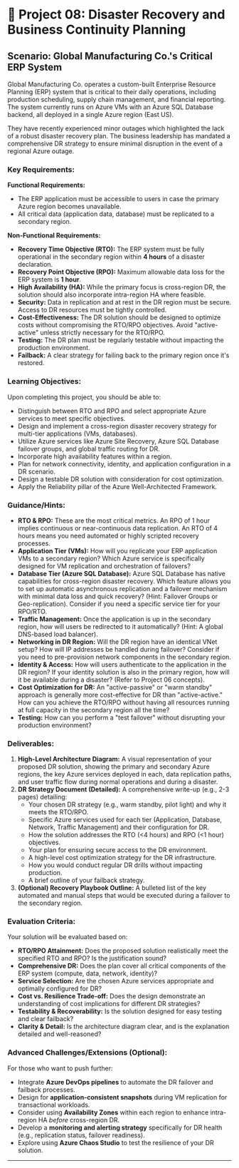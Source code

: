 # 🚀 Project 08: Disaster Recovery and Business Continuity Planning

## Scenario: Global Manufacturing Co.'s Critical ERP System

Global Manufacturing Co. operates a custom-built Enterprise Resource Planning (ERP) system that is critical to their daily operations, including production scheduling, supply chain management, and financial reporting. The system currently runs on Azure VMs with an Azure SQL Database backend, all deployed in a single Azure region (East US).

They have recently experienced minor outages which highlighted the lack of a robust disaster recovery plan. The business leadership has mandated a comprehensive DR strategy to ensure minimal disruption in the event of a regional Azure outage.

### Key Requirements:

**Functional Requirements:**
* The ERP application must be accessible to users in case the primary Azure region becomes unavailable.
* All critical data (application data, database) must be replicated to a secondary region.

**Non-Functional Requirements:**
* **Recovery Time Objective (RTO):** The ERP system must be fully operational in the secondary region within **4 hours** of a disaster declaration.
* **Recovery Point Objective (RPO):** Maximum allowable data loss for the ERP system is **1 hour**.
* **High Availability (HA):** While the primary focus is cross-region DR, the solution should also incorporate intra-region HA where feasible.
* **Security:** Data in replication and at rest in the DR region must be secure. Access to DR resources must be tightly controlled.
* **Cost-Effectiveness:** The DR solution should be designed to optimize costs without compromising the RTO/RPO objectives. Avoid "active-active" unless strictly necessary for the RTO/RPO.
* **Testing:** The DR plan must be regularly testable without impacting the production environment.
* **Failback:** A clear strategy for failing back to the primary region once it's restored.

### Learning Objectives:

Upon completing this project, you should be able to:

* Distinguish between RTO and RPO and select appropriate Azure services to meet specific objectives.
* Design and implement a cross-region disaster recovery strategy for multi-tier applications (VMs, databases).
* Utilize Azure services like Azure Site Recovery, Azure SQL Database failover groups, and global traffic routing for DR.
* Incorporate high availability features within a region.
* Plan for network connectivity, identity, and application configuration in a DR scenario.
* Design a testable DR solution with consideration for cost optimization.
* Apply the Reliability pillar of the Azure Well-Architected Framework.

### Guidance/Hints:

* **RTO & RPO:** These are the most critical metrics. An RPO of 1 hour implies continuous or near-continuous data replication. An RTO of 4 hours means you need automated or highly scripted recovery processes.
* **Application Tier (VMs):** How will you replicate your ERP application VMs to a secondary region? Which Azure service is specifically designed for VM replication and orchestration of failovers?
* **Database Tier (Azure SQL Database):** Azure SQL Database has native capabilities for cross-region disaster recovery. Which feature allows you to set up automatic asynchronous replication and a failover mechanism with minimal data loss and quick recovery? (Hint: Failover Groups or Geo-replication). Consider if you need a specific service tier for your RPO/RTO.
* **Traffic Management:** Once the application is up in the secondary region, how will users be redirected to it automatically? (Hint: A global DNS-based load balancer).
* **Networking in DR Region:** Will the DR region have an identical VNet setup? How will IP addresses be handled during failover? Consider if you need to pre-provision network components in the secondary region.
* **Identity & Access:** How will users authenticate to the application in the DR region? If your identity solution is also in the primary region, how will it be available during a disaster? (Refer to Project 06 concepts).
* **Cost Optimization for DR:** An "active-passive" or "warm standby" approach is generally more cost-effective for DR than "active-active." How can you achieve the RTO/RPO without having all resources running at full capacity in the secondary region all the time?
* **Testing:** How can you perform a "test failover" without disrupting your production environment?

### Deliverables:

1.  **High-Level Architecture Diagram:** A visual representation of your proposed DR solution, showing the primary and secondary Azure regions, the key Azure services deployed in each, data replication paths, and user traffic flow during normal operations and during a disaster.
2.  **DR Strategy Document (Detailed):** A comprehensive write-up (e.g., 2-3 pages) detailing:
    * Your chosen DR strategy (e.g., warm standby, pilot light) and why it meets the RTO/RPO.
    * Specific Azure services used for each tier (Application, Database, Network, Traffic Management) and their configuration for DR.
    * How the solution addresses the RTO (<4 hours) and RPO (<1 hour) objectives.
    * Your plan for ensuring secure access to the DR environment.
    * A high-level cost optimization strategy for the DR infrastructure.
    * How you would conduct regular DR drills without impacting production.
    * A brief outline of your failback strategy.
3.  **(Optional) Recovery Playbook Outline:** A bulleted list of the key automated and manual steps that would be executed during a failover to the secondary region.

### Evaluation Criteria:

Your solution will be evaluated based on:

* **RTO/RPO Attainment:** Does the proposed solution realistically meet the specified RTO and RPO? Is the justification sound?
* **Comprehensive DR:** Does the plan cover all critical components of the ERP system (compute, data, network, identity)?
* **Service Selection:** Are the chosen Azure services appropriate and optimally configured for DR?
* **Cost vs. Resilience Trade-off:** Does the design demonstrate an understanding of cost implications for different DR strategies?
* **Testability & Recoverability:** Is the solution designed for easy testing and clear failback?
* **Clarity & Detail:** Is the architecture diagram clear, and is the explanation detailed and well-reasoned?

### Advanced Challenges/Extensions (Optional):

For those who want to push further:

* Integrate **Azure DevOps pipelines** to automate the DR failover and failback processes.
* Design for **application-consistent snapshots** during VM replication for transactional workloads.
* Consider using **Availability Zones** within each region to enhance intra-region HA *before* cross-region DR.
* Develop a **monitoring and alerting strategy** specifically for DR health (e.g., replication status, failover readiness).
* Explore using **Azure Chaos Studio** to test the resilience of your DR solution.

---